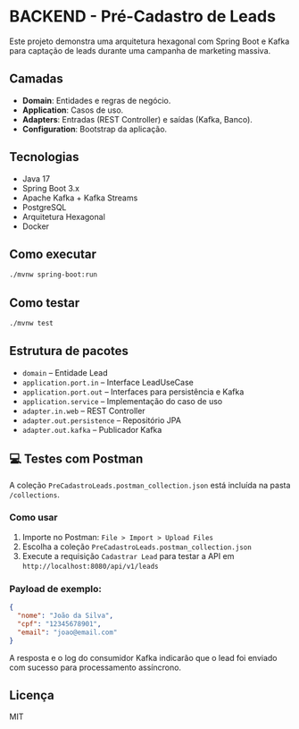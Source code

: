 
# BACKEND - Pré-Cadastro de Leads

Este projeto demonstra uma arquitetura hexagonal com Spring Boot e Kafka para captação de leads durante uma campanha de marketing massiva.

## Camadas
- **Domain**: Entidades e regras de negócio.
- **Application**: Casos de uso.
- **Adapters**: Entradas (REST Controller) e saídas (Kafka, Banco).
- **Configuration**: Bootstrap da aplicação.

## Tecnologias
- Java 17
- Spring Boot 3.x
- Apache Kafka + Kafka Streams
- PostgreSQL
- Arquitetura Hexagonal
- Docker

## Como executar

```bash
./mvnw spring-boot:run
```

## Como testar

```bash
./mvnw test
```

## Estrutura de pacotes

- `domain` – Entidade Lead
- `application.port.in` – Interface LeadUseCase
- `application.port.out` – Interfaces para persistência e Kafka
- `application.service` – Implementação do caso de uso
- `adapter.in.web` – REST Controller
- `adapter.out.persistence` – Repositório JPA
- `adapter.out.kafka` – Publicador Kafka

## 💻 Testes com Postman

A coleção `PreCadastroLeads.postman_collection.json` está incluída na pasta `/collections`.

### Como usar

1. Importe no Postman: `File > Import > Upload Files`
2. Escolha a coleção `PreCadastroLeads.postman_collection.json`
3. Execute a requisição `Cadastrar Lead` para testar a API em `http://localhost:8080/api/v1/leads`

### Payload de exemplo:
```json
{
  "nome": "João da Silva",
  "cpf": "12345678901",
  "email": "joao@email.com"
}
```

A resposta e o log do consumidor Kafka indicarão que o lead foi enviado com sucesso para processamento assíncrono.

## Licença
MIT